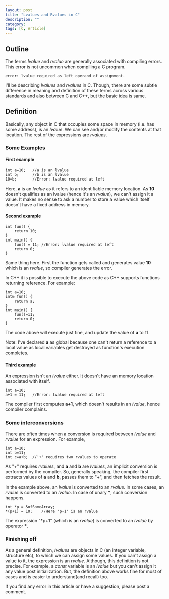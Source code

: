 ```yaml
---
layout: post
title: "Lvalues and Rvalues in C"
description: ""
category: 
tags: [C, Article]
---
```

Outline
-------
The terms *lvalue* and *rvalue* are generally associated with compiling errors. This error is not uncommon when compiling a C program.

	error: lvalue required as left operand of assignment.

I'll be describing *lvalues* and *rvalues* in C. Though, there are some subtle difference in meaning and definition of these terms across various standards and also between C and C++, but the basic idea is same.

Definition
----------
Basically, any object in C that occupies some space in memory (i.e. has some address), is an *lvalue*. We can see and/or modify the contents at that location. The rest of the expressions are *rvalues*.

### Some Examples

#### First example 

	int a=10;	//a is an lvalue
	int b;		//b is an lvalue
	10=b;		//Error: lvalue required at left

Here, **a** is an *lvalue* as it refers to an identifiable memory location. As **10** doesn't qualifies as an lvalue (hence it's an *rvalue*), we can't assign it a value. It makes no sense to ask a number to store a value which itself doesn't have a fixed address in memory.

#### Second example

	int fun() {
		return 10;
	}
	int main() {
		fun() = 11; //Error: lvalue required at left
		return 0;
	}

Same thing here. First the function gets called and generates value **10** which is an *rvalue*, so compiler generates the error.

In C++ it is possible to execute the above code as C++ supports functions returning reference. For example:

	int a=10;
	int& fun() {
		return a;
	}
	int main() {
		fun()=11;
		return 0;
	}

The code above will execute just fine, and update the value of **a** to 11.

Note: I've declared **a** as global because one can't return a reference to a local value as local variables get destroyed as function's execution completes.

#### Third example

An expression isn't an *lvalue* either. It doesn't have an memory location associated with itself.

	int a=10;
	a+1 = 11;	//Error: lvalue required at left

The compiler first computes **a+1**, which doesn't results in an *lvalue*, hence compiler complains.

### Some interconversions

There are often times when a conversion is required between *lvalue* and *rvalue* for an expression. For example,
	
	int a=10;
	int b=11;
	int c=a+b;	//'+' requires two rvalues to operate

As "+" requires *rvalues*, and **a** and **b** are *lvalues*, an implicit conversion is performed by the compiler. So, generally speaking, the compiler first extracts values of **a** and **b**, passes them to "+", and then fetches the result.

In the example above, an *lvalue* is converted to an *rvalue*. In some cases, an *rvalue* is converted to an *lvalue*. In case of unary **\***, such conversion happens.

	int *p = &ofSomeArray;
	*(p+1) = 10;	//Here 'p+1' is an rvalue

The expression "\*p+1" (which is an *rvalue*) is converted to an *lvalue* by operator **\***.

### Finishing off

As a general definition, *lvalues* are objects in C (an integer variable, structure etc), to which we can assign some values. If you can't assign a value to it, the expression is an *rvalue*. Although, this definition is not precise. For example, a *const* variable is an *lvalue* but you can't assign it any value post initialization. But, the definition above works fine for most of cases and is easier to understand(and recall) too.

If you find any error in this article or have a suggestion, please post a comment.
